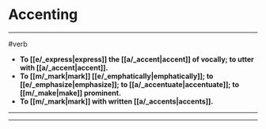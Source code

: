 # Accenting
---
#verb
- **To [[e/_express|express]] the [[a/_accent|accent]] of vocally; to utter with [[a/_accent|accent]].**
- **To [[m/_mark|mark]] [[e/_emphatically|emphatically]]; to [[e/_emphasize|emphasize]]; to [[a/_accentuate|accentuate]]; to [[m/_make|make]] prominent.**
- **To [[m/_mark|mark]] with written [[a/_accents|accents]].**
---
---
